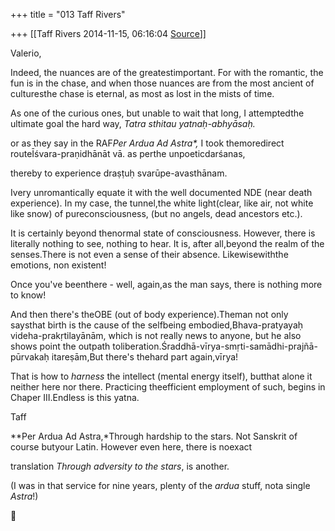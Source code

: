 +++
title = "013 Taff Rivers"

+++
[[Taff Rivers	2014-11-15, 06:16:04 [Source](https://groups.google.com/g/samskrita/c/tqdR7De8_dk)]]



Valerio,

  

 Indeed, the nuances are of the greatestimportant. For with the romantic, the fun is in the chase, and when those nuances are from the most ancient of culturesthe chase is eternal, as most as lost in the mists of time.

  

As one of the curious ones, but unable to wait that long, I attemptedthe ultimate goal the hard way, *Tatra sthitau yatnaḥ-abhyāsaḥ.*

or as they say in the RAF*Per Ardua Ad Astra\*,* I took themoredirect routeĪśvara-praṇidhānāt vā. as perthe unpoeticdarśanas,

thereby to experience draṣṭuḥ svarūpe-avasthānam.

  

Ivery unromantically equate it with the well documented NDE (near death experience). In my case, the tunnel,the white light(clear, like air, not white like snow) of pureconsciousness, (but no angels, dead ancestors etc.).

  

It is certainly beyond thenormal state of consciousness. However, there is literally nothing to see, nothing to hear. It is, after all,beyond the realm of the senses.There is not even a sense of their absence. Likewisewiththe emotions, non existent!

  

Once you've beenthere - well, again,as the man says, there is nothing more to know!

  

And then there's theOBE (out of body experience).Theman not only saysthat birth is the cause of the selfbeing embodied,Bhava-pratyayaḥ videha-prakṛtilayānām, which is not really news to anyone, but he also shows point the outpath toliberation.Śraddhā-vīrya-smṛti-samādhi-prajñā-pūrvakaḥ itareṣām,But there's thehard part again,vīrya!

  

That is how to *harness* the intellect (mental energy itself), butthat alone it neither here nor there. Practicing theefficient employment of such, begins in Chaper III.Endless is this yatna.

  

Taff

  

*\*Per Ardua Ad Astra,*Through hardship to the stars. Not Sanskrit of course butyour Latin. However even here, there is noexact

translation *Through adversity to the stars*, is another.

(I was in that service for nine years, plenty of the *ardua* stuff, nota single *Astra*!)



